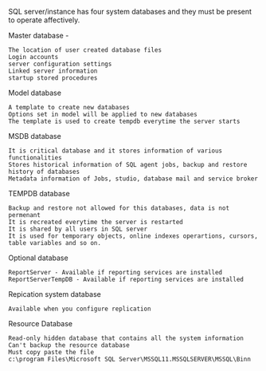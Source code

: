 SQL server/instance has four system databases and they must be present to operate affectively.

Master database - 
```
The location of user created database files
Login accounts
server configuration settings
Linked server information
startup stored procedures
```
Model database
```
A template to create new databases
Options set in model will be applied to new databases
The template is used to create tempdb everytime the server starts
```

MSDB database
```
It is critical database and it stores information of various functionalities
Stores historical information of SQL agent jobs, backup and restore history of databases
Metadata information of Jobs, studio, database mail and service broker
```

TEMPDB database
```
Backup and restore not allowed for this databases, data is not permenant
It is recreated everytime the server is restarted
It is shared by all users in SQL server
It is used for temporary objects, online indexes operartions, cursors, table variables and so on.
```

Optional database
```
ReportServer - Available if reporting services are installed
ReportServerTempDB - Available if reporting services are installed
```
Repication system database
```
Available when you configure replication
```

Resource Database
```
Read-only hidden database that contains all the system information
Can't backup the resource database
Must copy paste the file
c:\program Files\Microsoft SQL Server\MSSQL11.MSSQLSERVER\MSSQL\Binn
```





